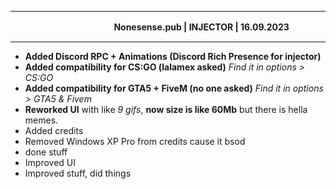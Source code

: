 *******************************************************


‎ 　　　
‎ ‎ 　　
‎ 　‎ 　
‎ 　　
**Nonesense.pub | INJECTOR | 16.09.2023** 
*******************************************************

- **Added Discord RPC + Animations (Discord Rich Presence for injector)**
- **Added compatibility for CS:GO (lalamex asked)**
*Find it in options > CS:GO* 
- **Added compatibility for GTA5 + FiveM (no one asked)**
  *Find it in options > GTA5 & Fivem* 
- **Reworked UI** with like *9 gifs*, **now size is like 60Mb** but there is hella memes.
- Added credits 
- Removed Windows XP Pro from credits cause it bsod
- done stuff
- Improved UI
- Improved stuff, did things
